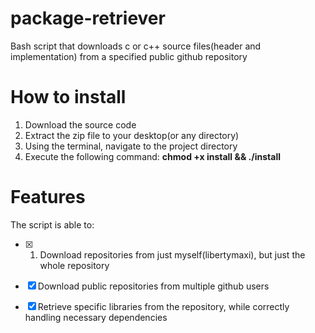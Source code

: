 # package-retriever
Bash script that downloads c or c++ source files(header and implementation) from a specified public github repository

# How to install

1. Download the source code
2. Extract the zip file to your desktop(or any directory)
3. Using the terminal, navigate to the project directory
4. Execute the following command: **chmod +x install && ./install**

# Features

The script is able to:

- [x] 1. Download repositories from just myself(libertymaxi), but just the whole repository

- [x] Download public repositories from multiple github users

- [x] Retrieve specific libraries from the repository, while correctly handling necessary dependencies